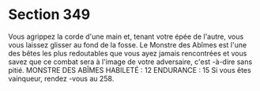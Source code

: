 # Section 349

Vous agrippez la corde d'une main et, tenant votre épée de l'autre, vous vous laissez
glisser au fond de la fosse. Le Monstre des Abîmes est l'une des bêtes les plus redoutables
que vous ayez jamais rencontrées et vous savez que ce combat sera à l'image de votre
adversaire, c'est -à-dire sans pitié.
MONSTRE DES ABÎMES
HABILETÉ  : 12 ENDURANCE  : 15
Si vous êtes vainqueur, rendez -vous au 258.